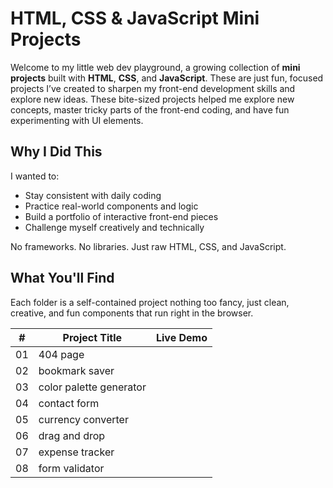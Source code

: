# HTML, CSS & JavaScript Mini Projects

Welcome to my little web dev playground, a growing collection of **mini projects** built with **HTML**, **CSS**, and **JavaScript**. These are just fun, focused projects I’ve created to sharpen my front-end development skills and explore new ideas.
These bite-sized projects helped me explore new concepts, master tricky parts of the front-end coding, and have fun experimenting with UI elements. 

## Why I Did This

I wanted to:

- Stay consistent with daily coding
- Practice real-world components and logic
- Build a portfolio of interactive front-end pieces
- Challenge myself creatively and technically

No frameworks. No libraries. Just raw HTML, CSS, and JavaScript.

## What You'll Find

Each folder is a self-contained project nothing too fancy, just clean, creative, and fun components that run right in the browser.

| #  | Project Title                 | Live Demo                               |
|----|-------------------------------|-----------------------------------------|
| 01 | 404 page                      |                                         |
| 02 | bookmark saver                |                                         |
| 03 | color palette generator       |                                         |
| 04 | contact form                  |                                         |
| 05 | currency converter            |                                         |
| 06 | drag and drop                 |                                         |
| 07 | expense tracker               |                                         |
| 08 | form validator                |                                         |
